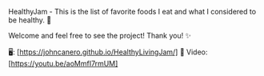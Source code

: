 HealthyJam - This is the list of favorite foods I eat and what I considered to be healthy. 🥦

Welcome and feel free to see the project! Thank you! ✨ 

🖥️: [https://johncanero.github.io/HealthyLivingJam/] 
🎥 Video: [https://youtu.be/aoMmfI7rmUM]
